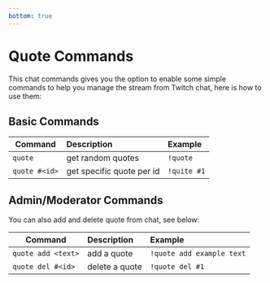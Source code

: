 ```yaml
---
bottom: true
---
```


# Quote Commands

This chat commands gives you the option to enable some simple commands to help you manage the stream from Twitch chat, here is how to use them:

## Basic Commands

| **Command**   | **Description**           | **Example** |
|---------------|:--------------------------|:------------|
| `quote`       | get random quotes         | `!quote`    |
| `quote #<id>` | get specific quote per id | `!quite #1` |

## Admin/Moderator Commands

You can also add and delete quote from chat, see below:

| **Command**        | **Description** | **Example**               |
|--------------------|:----------------|:--------------------------|
| `quote add <text>` | add a quote     | `!quote add example text` |
| `quote del #<id>`  | delete a quote  | `!quote del #1`           |
